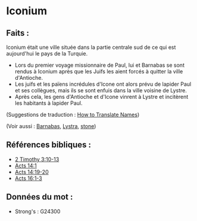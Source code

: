 # Iconium

## Faits :

Iconium était une ville située dans la partie centrale sud de ce qui est aujourd'hui le pays de la Turquie.

* Lors du premier voyage missionnaire de Paul, lui et Barnabas se sont rendus à Iconium après que les Juifs les aient forcés à quitter la ville d'Antioche.
* Les juifs et les païens incrédules d'Icone ont alors prévu de lapider Paul et ses collègues, mais ils se sont enfuis dans la ville voisine de Lystre.
* Après cela, les gens d'Antioche et d'Icone vinrent à Lystre et incitèrent les habitants à lapider Paul.

(Suggestions de traduction : [How to Translate Names](rc://en/ta/man/translate/translate-names))

(Voir aussi : [Barnabas](../names/barnabas.md), [Lystra](../names/lystra.md), [stone](../kt/stone.md))

## Références bibliques :

* [2 Timothy 3:10-13](rc://en/tn/help/2ti/03/10)
* [Acts 14:1](rc://en/tn/help/act/14/01)
* [Acts 14:19-20](rc://en/tn/help/act/14/19)
* [Acts 16:1-3](rc://en/tn/help/act/16/01)

## Données du mot :

* Strong's : G24300
